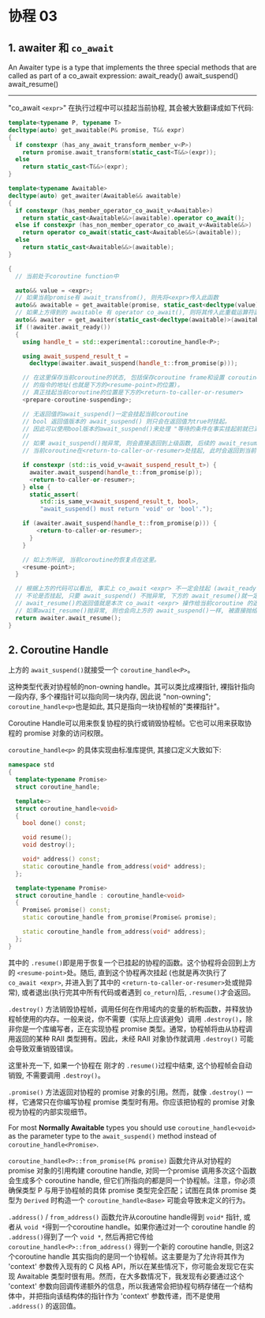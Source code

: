# 协程 03

## 1. awaiter 和 `co_await`

An Awaiter type is a type that implements the three special methods that are called as part of a co_await expression:
  await_ready()
  await_suspend()
  await_resume()

---

"co_await `<expr>`" 在执行过程中可以挂起当前协程, 其会被大致翻译成如下代码:

```cpp
template<typename P, typename T>
decltype(auto) get_awaitable(P& promise, T&& expr)
{
  if constexpr (has_any_await_transform_member_v<P>)
    return promise.await_transform(static_cast<T&&>(expr));
  else
    return static_cast<T&&>(expr);
}

template<typename Awaitable>
decltype(auto) get_awaiter(Awaitable&& awaitable)
{
  if constexpr (has_member_operator_co_await_v<Awaitable>)
    return static_cast<Awaitable&&>(awaitable).operator co_await();
  else if constexpr (has_non_member_operator_co_await_v<Awaitable&&>)
    return operator co_await(static_cast<Awaitable&&>(awaitable));
  else
    return static_cast<Awaitable&&>(awaitable);
}

{
  // 当前处于coroutine function中

  auto&& value = <expr>;
  // 如果当前promise有 await_transfrom(), 则先将<expr>传入此函数
  auto&& awaitable = get_awaitable(promise, static_cast<decltype(value)>(value));
  // 如果上方得到的 awaitable 有 operator co_await(), 则将其传入此重载运算符函数
  auto&& awaiter = get_awaiter(static_cast<decltype(awaitable)>(awaitable));
  if (!awaiter.await_ready())
  {
    using handle_t = std::experimental::coroutine_handle<P>;

    using await_suspend_result_t =
      decltype(awaiter.await_suspend(handle_t::from_promise(p)));

    // 在这里保存当前coroutine的状态, 包括保存coroutine frame和设置 coroutine 恢复时需要执行
    // 的指令的地址(也就是下方的<resume-point>的位置)。
    // 真正挂起当前coroutine的位置是下方的<return-to-caller-or-resumer>
    <prepare-coroutine-suspending>;

    // 无返回值的await_suspend()一定会挂起当前coroutine
    // bool 返回值版本的 await_suspend() 则只会在返回值为true时挂起。
    // 因此可以使用bool版本的await_suspend()来处理 "等待的条件在事实挂起前就已满足"的情况。
    //
    // 如果 await_suspend()抛异常, 则会直接退回到上级函数, 后续的 await_resume() 将不会执行。
    // 当前coroutine在<return-to-caller-or-resumer>处挂起, 此时会返回到当前coroutine的上级函数。

    if constexpr (std::is_void_v<await_suspend_result_t>) {
      awaiter.await_suspend(handle_t::from_promise(p));
      <return-to-caller-or-resumer>;
    } else {
      static_assert(
         std::is_same_v<await_suspend_result_t, bool>,
         "await_suspend() must return 'void' or 'bool'.");

    if (awaiter.await_suspend(handle_t::from_promise(p))) {
        <return-to-caller-or-resumer>;
      }
    }

    // 如上方所说, 当前coroutine的恢复点在这里。
    <resume-point>;
  }

  // 根据上方的代码可以看出, 事实上 co_await <expr> 不一定会挂起 (await_ready()返回true时不挂起)。
  // 不论是否挂起, 只要 await_suspend() 不抛异常, 下方的 await_resume()就一定会执行。
  // await_resume()的返回值就是本次 co_await <expr> 操作给当前coroutine 的返回值。
  // 如果await_resume()抛异常, 则也会向上方的 await_suspend()一样, 被直接抛给当前coroutine。
  return awaiter.await_resume();
}
```

## 2. Coroutine Handle

上方的 `await_suspend()`就接受一个 `coroutine_handle<P>`。

这种类型代表对协程帧的non-owning handle。其可以类比成裸指针, 裸指针指向一段内存, 多个裸指针可以指向同一块内存, 因此说 "non-owning"; `coroutine_handle<p>`也是如此, 其只是指向一块协程帧的"类裸指针"。

Coroutine Handle可以用来恢复协程的执行或销毁协程帧。它也可以用来获取协程的 promise 对象的访问权限。

`coroutine_handle<p>` 的具体实现由标准库提供, 其接口定义大致如下:

```cpp
namespace std
{
  template<typename Promise>
  struct coroutine_handle;

  template<>
  struct coroutine_handle<void>
  {
    bool done() const;

    void resume();
    void destroy();

    void* address() const;
    static coroutine_handle from_address(void* address);
  };

  template<typename Promise>
  struct coroutine_handle : coroutine_handle<void>
  {
    Promise& promise() const;
    static coroutine_handle from_promise(Promise& promise);

    static coroutine_handle from_address(void* address);
  };
}
```

其中的 `.resume()`即是用于恢复一个已挂起的协程的函数。这个协程将会回到上方的 `<resume-point>`处。随后, 直到这个协程再次挂起 (也就是再次执行了 `co_await <expr>`, 并进入到了其中的 `<return-to-caller-or-resumer>`处或抛异常), 或者退出(执行完其中所有代码或者遇到 `co_return`)后, `.resume()`才会返回。

`.destroy()` 方法销毁协程帧，调用任何在作用域内的变量的析构函数，并释放协程帧使用的内存。一般来说，你不需要（实际上应该避免）调用 `.destroy()`，除非你是一个库编写者，正在实现协程 promise 类型。通常，协程帧将由从协程调用返回的某种 RAII 类型拥有。因此，未经 RAII 对象协作就调用 `.destroy()` 可能会导致双重销毁错误。

这里补充一下, 如果一个协程在 刚才的 `.resume()`过程中结束, 这个协程帧会自动销毁, 不需要调用 `.destroy()`。

`.promise()` 方法返回对协程的 promise 对象的引用。然而，就像 `.destroy()` 一样，它通常只在你编写协程 promise 类型时有用。你应该把协程的 promise 对象视为协程的内部实现细节。

For most **Normally Awaitable** types you should use `coroutine_handle<void>` as the parameter type to the `await_suspend()` method instead of `coroutine_handle<Promise>`.

`coroutine_handle<P>::from_promise(P& promise)` 函数允许从对协程的 promise 对象的引用构建 coroutine handle, 对同一个promise 调用多次这个函数会生成多个 coroutine handle, 但它们所指向的都是同一个协程帧。注意，你必须确保类型 P 与用于协程帧的具体 promise 类型完全匹配；试图在具体 promise 类型为 `Derived` 时构造一个 `coroutine_handle<Base>` 可能会导致未定义的行为。

`.address()` / `from_address()` 函数允许从coroutine handle得到 `void*` 指针, 或者从 `void *`得到一个coroutine handle。如果你通过对一个 coroutine handle 的 `.address()`得到了一个 `void *`, 然后再把它传给 `coroutine_handle<P>::from_address()` 得到一个新的 coroutine handle, 则这2个coroutine handle 其实指向的是同一个协程帧。这主要是为了允许将其作为 'context' 参数传入现有的 C 风格 API，所以在某些情况下，你可能会发现它在实现 Awaitable 类型时很有用。然而，在大多数情况下，我发现有必要通过这个 'context' 参数向回调传递额外的信息，所以我通常会把协程句柄存储在一个结构体中，并把指向该结构体的指针作为 'context' 参数传递，而不是使用 `.address()` 的返回值。

